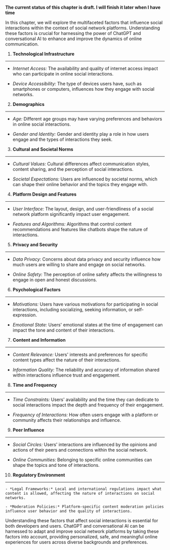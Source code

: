 **The current status of this chapter is draft. I will finish it later when I have time**

In this chapter, we will explore the multifaceted factors that influence social interactions within the context of social network platforms. Understanding these factors is crucial for harnessing the power of ChatGPT and conversational AI to enhance and improve the dynamics of online communication.

1. **Technological Infrastructure**
-----------------------------------

* *Internet Access:* The availability and quality of internet access impact who can participate in online social interactions.

* *Device Accessibility:* The type of devices users have, such as smartphones or computers, influences how they engage with social networks.

2. **Demographics**
-------------------

* *Age:* Different age groups may have varying preferences and behaviors in online social interactions.

* *Gender and Identity:* Gender and identity play a role in how users engage and the types of interactions they seek.

3. **Cultural and Societal Norms**
----------------------------------

* *Cultural Values:* Cultural differences affect communication styles, content sharing, and the perception of social interactions.

* *Societal Expectations:* Users are influenced by societal norms, which can shape their online behavior and the topics they engage with.

4. **Platform Design and Features**
-----------------------------------

* *User Interface:* The layout, design, and user-friendliness of a social network platform significantly impact user engagement.

* *Features and Algorithms:* Algorithms that control content recommendations and features like chatbots shape the nature of interactions.

5. **Privacy and Security**
---------------------------

* *Data Privacy:* Concerns about data privacy and security influence how much users are willing to share and engage on social networks.

* *Online Safety:* The perception of online safety affects the willingness to engage in open and honest discussions.

6. **Psychological Factors**
----------------------------

* *Motivations:* Users have various motivations for participating in social interactions, including socializing, seeking information, or self-expression.

* *Emotional State:* Users' emotional states at the time of engagement can impact the tone and content of their interactions.

7. **Content and Information**
------------------------------

* *Content Relevance:* Users' interests and preferences for specific content types affect the nature of their interactions.

* *Information Quality:* The reliability and accuracy of information shared within interactions influence trust and engagement.

8. **Time and Frequency**
-------------------------

* *Time Constraints:* Users' availability and the time they can dedicate to social interactions impact the depth and frequency of their engagement.

* *Frequency of Interactions:* How often users engage with a platform or community affects their relationships and influence.

9. **Peer Influence**
---------------------

* *Social Circles:* Users' interactions are influenced by the opinions and actions of their peers and connections within the social network.

* *Online Communities:* Belonging to specific online communities can shape the topics and tone of interactions.

10. **Regulatory Environment**
------------------------------

    - *Legal Frameworks:* Local and international regulations impact what content is allowed, affecting the nature of interactions on social networks.

    - *Moderation Policies:* Platform-specific content moderation policies influence user behavior and the quality of interactions.

Understanding these factors that affect social interactions is essential for both developers and users. ChatGPT and conversational AI can be harnessed to adapt and improve social network platforms by taking these factors into account, providing personalized, safe, and meaningful online experiences for users across diverse backgrounds and preferences.
